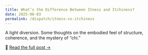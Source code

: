 ```yaml
---
title: What’s the Difference Between Itness and Itchiness?
date: 2025-06-03
permalink: /dispatch/itness-vs-itchiness
---
```


A light diversion. Some thoughts on the embodied feel of structure, coherence, and the mystery of “chi.”

🔗 [Read the full post →](/reverie/itchiness.html)
